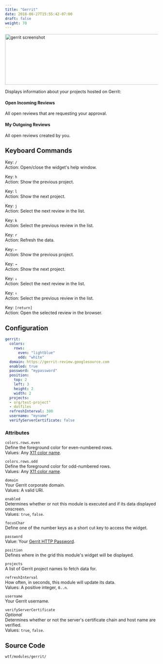 ```yaml
---
title: "Gerrit"
date: 2018-06-27T15:55:42-07:00
draft: false
weight: 70
---
```


<img class="screenshot" src="/imgs/modules/gerrit.png" width="640" height="167" alt="gerrit screenshot" />

Displays information about your projects hosted on Gerrit:

#### Open Incoming Reviews

All open reviews that are requesting your approval.

#### My Outgoing Reviews

All open reviews created by you.

## Keyboard Commands

<span class="caption">Key:</span> `/` <br />
<span class="caption">Action:</span> Open/close the widget's help window.

<span class="caption">Key:</span> `h` <br />
<span class="caption">Action:</span> Show the previous project.

<span class="caption">Key:</span> `l` <br />
<span class="caption">Action:</span> Show the next project.

<span class="caption">Key:</span> `j` <br />
<span class="caption">Action:</span> Select the next review in the list.

<span class="caption">Key:</span> `k` <br />
<span class="caption">Action:</span> Select the previous review in the list.

<span class="caption">Key:</span> `r` <br />
<span class="caption">Action:</span> Refresh the data.

<span class="caption">Key:</span> `←` <br />
<span class="caption">Action:</span> Show the previous project.

<span class="caption">Key:</span> `→` <br />
<span class="caption">Action:</span> Show the next project.

<span class="caption">Key:</span> `↓` <br />
<span class="caption">Action:</span> Select the next review in the list.

<span class="caption">Key:</span> `↑` <br />
<span class="caption">Action:</span> Select the previous review in the list.

<span class="caption">Key:</span> `[return]` <br />
<span class="caption">Action:</span> Open the selected review in the browser.

## Configuration

```yaml
gerrit:
  colors:
    rows:
      even: "lightblue"
      odd: "white"
  domain: https://gerrit-review.googlesource.com
  enabled: true
  password: "mypassword"
  position:
    top: 2
    left: 3
    height: 2
    width: 2
  projects:
  - org/test-project"
  - dotfiles
  refreshInterval: 300
  username: "myname"
  verifyServerCertificate: false
```

### Attributes

`colors.rows.even` <br />
Define the foreground color for even-numbered rows. <br />
Values: Any <a href="https://en.wikipedia.org/wiki/X11_color_names">X11
color name</a>.

`colors.rows.odd` <br />
Define the foreground color for odd-numbered rows. <br />
Values: Any <a href="https://en.wikipedia.org/wiki/X11_color_names">X11
color name</a>.

`domain` <br />
Your Gerrit corporate domain. <br />
Values: A valid URI.

`enabled` <br />
Determines whether or not this module is executed and if its data displayed onscreen. <br />
Values: `true`, `false`.

`focusChar` <br />
Define one of the number keys as a short cut key to access the widget. <br />

`password` <br />
Value: Your <a href="https://gerrit-review.googlesource.com/Documentation/user-upload.html#http">Gerrit HTTP Password</a>.

`position` <br />
Defines where in the grid this module's widget will be displayed. <br />

`projects` <br />
A list of Gerrit project names to fetch data for. <br />

`refreshInterval` <br />
How often, in seconds, this module will update its data. <br />
Values: A positive integer, `0..n`.

`username` <br />
Your Gerrit username.

`verifyServerCertificate` <br />
_Optional_ <br />
Determines whether or not the server's certificate chain and host name are verified. <br />
Values: `true`, `false`.

## Source Code

```bash
wtf/modules/gerrit/
```
